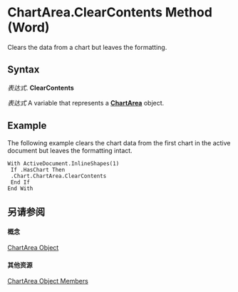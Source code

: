 
# ChartArea.ClearContents Method (Word)

Clears the data from a chart but leaves the formatting.


## Syntax

 _表达式_. **ClearContents**

 _表达式_ A variable that represents a **[ChartArea](7b3384df-f331-033d-4dfa-ee2ff26111c6.md)** object.


## Example

The following example clears the chart data from the first chart in the active document but leaves the formatting intact.


```
With ActiveDocument.InlineShapes(1) 
 If .HasChart Then 
 .Chart.ChartArea.ClearContents 
 End If 
End With
```


## 另请参阅


#### 概念


[ChartArea Object](7b3384df-f331-033d-4dfa-ee2ff26111c6.md)
#### 其他资源


[ChartArea Object Members](http://msdn.microsoft.com/library/b40e1e67-d61d-f0e2-67d8-b98bb035b3ba%28Office.15%29.aspx)
